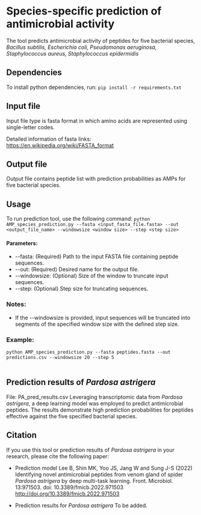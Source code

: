 # Species-specific prediction of antimicrobial activity
The tool predicts antimicrobial activity of peptides for five bacterial species, <br><i>Bacillus subtilis, Escherichia coli, Pseudomonas aeruginosa, Staphylococcus aureus, Staphylococcus epidermidis</i>


## Dependencies
To install python dependencies, run: `pip install -r requirements.txt`

## Input file 
Input file type is fasta format in which amino acids are represented using single-letter codes.

Detailed information of fasta links: https://en.wikipedia.org/wiki/FASTA_format

## Output file
Output file contains peptide list with prediction probabilities as AMPs for five bacterial species.

## Usage
To run prediction tool, use the following command:
`python AMP_species_prediction.py --fasta <input_fasta_file.fasta> --out <output_file_name> --windowsize <window size> --step <step size>` <br><be>
#### Parameters:
-	--fasta: (Required) Path to the input FASTA file containing peptide sequences.
-	--out: (Required) Desired name for the output file.
-	--windowsize: (Optional) Size of the window to truncate input sequences.
-	--step: (Optional) Step size for truncating sequences.
### Notes:
- If the --windowsize is provided, input sequences will be truncated into segments of the specified window size with the defined step size.
### Example:
`python AMP_species_prediction.py --fasta peptides.fasta --out predictions.csv --windowsize 20 --step 5`
<br><br>

## Prediction results of <i>Pardosa astrigera</i>
File: PA_pred_results.csv
Leveraging transcriptomic data from <i>Pardosa astrigera</i>, a deep learning model was employed to predict antimicrobial peptides. The results demonstrate high prediction probabilities for peptides effective against the five specified bacterial species.


## Citation
If you use this tool or prediction results of <i>Pardosa astrigera</i> in your research, please cite the following paper:

- Prediction model
Lee B, Shin MK, Yoo JS, Jang W and Sung J-S (2022) Identifying novel antimicrobial peptides from venom gland of spider <i>Pardosa astrigera</i> by deep multi-task learning. Front. Microbiol. 13:971503. doi: 10.3389/fmicb.2022.971503
http://doi.org/10.3389/fmicb.2022.971503

- Prediction results for <i>Pardosa astrigera</i>
To be added.

